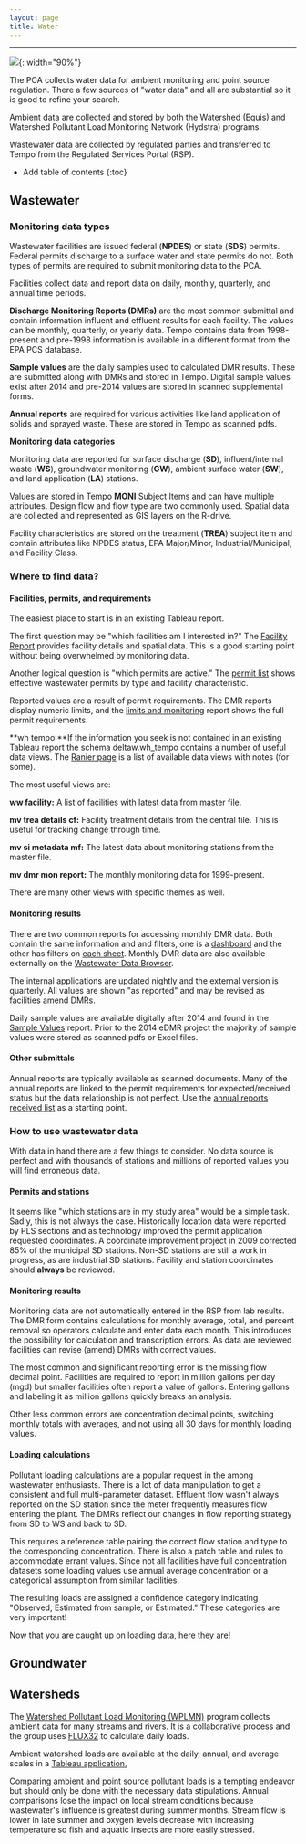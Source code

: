 ```yaml
---
layout: page
title: Water
---
```


---

![](https://c1.staticflickr.com/1/600/23162395351_fbd8d6a019_h.jpg){: width="90%"}


The PCA collects water data for ambient monitoring and point source regulation.  There a few sources of "water data" and all are substantial so it is good to refine your search.  

Ambient data are collected and stored by both the Watershed (Equis) and Watershed Pollutant Load Monitoring Network (Hydstra) programs.    

Wastewater data are collected by regulated parties and transferred to Tempo from the Regulated Services Portal (RSP).

* Add table of contents
{:toc}


## Wastewater

### **Monitoring data types**

Wastewater facilities are issued federal (**NPDES**) or state (**SDS**) permits.  Federal permits discharge to a surface water and state permits do not.  Both types of permits are required to submit monitoring data to the PCA.   

Facilities collect data and report data on daily, monthly, quarterly, and annual time periods.    

**Discharge Monitoring Reports (DMRs)** are the most common submittal and contain information influent and effluent results for each facility. The values can be monthly, quarterly, or yearly data.  Tempo contains data from 1998-present and pre-1998 information is available in a different format from the EPA PCS database.    

**Sample values** are the daily samples used to calculated DMR results.  These are submitted along with DMRs and stored in Tempo.  Digital sample values exist after 2014 and pre-2014 values are stored in scanned supplemental forms.    

**Annual reports** are required for various activities like land application of solids and sprayed waste.  These are stored in Tempo as scanned pdfs.


**Monitoring data categories**

Monitoring data are reported for surface discharge (**SD**), influent/internal waste (**WS**), groundwater monitoring (**GW**), ambient surface water (**SW**), and land application (**LA**) stations.    

Values are stored in Tempo **MONI** Subject Items and can have multiple attributes. Design flow and flow type are two commonly used.  Spatial data are collected and represented as GIS layers on the R-drive.    

Facility characteristics are stored on the treatment (**TREA**) subject item and contain attributes like NPDES status, EPA Major/Minor, Industrial/Municipal, and Facility Class.

### **Where to find data?**   
#### Facilities, permits, and requirements
The easiest place to start is in an existing Tableau report.

The first question may be "which facilities am I interested in?"  The [Facility Report](http://tableau/#/views/FacilityReport/Facandstndshbrd?:iid=4) provides facility details and spatial data.  This is a good starting point without being overwhelmed by monitoring data.   

Another logical question is "which permits are active."  The [permit list](http://tableau/#/views/Permitlist/Permitlist?:iid=4) shows effective wastewater permits by type and facility characteristic.

Reported values are a result of permit requirements.  The DMR reports display numeric limits, and the [limits and monitoring](http://tableau/#/views/wwpermitphaselimitsandmonitoring/Limitsandmonitoringwithphases) report shows the full permit requirements. 

**wh tempo:**If the information you seek is not contained in an existing Tableau report the schema deltaw.wh_tempo contains a number of useful data views.  The [Ranier page](https://rainier.pca.state.mn.us/documentation/DataDictionary/DELTAW/WH_TEMPO/tables.html) is a list of available data views with notes (for some).  

The most useful views are:

**ww facility:** A list of facilities with latest data from master file.

**mv trea details cf:** Facility treatment details from the central file.  This is useful for tracking change through time.

**mv si metadata mf:** The latest data about monitoring stations from the master file.

**mv dmr mon report:** The monthly monitoring data for 1999-present.

There are many other views with specific themes as well.



#### Monitoring results
There are two common reports for accessing monthly DMR data. Both contain the same information and and filters, one is a [dashboard](http://tableau/#/views/dmr_multiple_facility/FrontPage?:iid=2) and the other has filters on [each sheet](http://tableau/#/views/ww_standard_dmr_reports/DMRSummary_1).  Monthly DMR data are also available externally on the [Wastewater Data Browser](https://www.pca.state.mn.us/data/wastewater-data-browser).   

The internal applications are updated nightly and the external version is quarterly.  All values are shown "as reported" and may be revised as facilities amend DMRs.   

Daily sample values are available digitally after 2014 and found in the [Sample Values](http://tableau/#/views/dmr_sample_values/dailyDMRvalues) report.  Prior to the 2014 eDMR project the majority of sample values were stored as scanned pdfs or Excel files.    

#### Other submittals    
Annual reports are typically available as scanned documents.  Many of the annual reports are linked to the permit requirements for expected/received status but the data relationship is not perfect.  Use the [annual reports received list](http://tableau/#/views/AnnualReportsReceived/Annualreportsreceived?:iid=5) as a starting point.

### How to use wastewater data    
With data in hand there are a few things to consider.  No data source is perfect and with thousands of stations and millions of reported values you will find erroneous data.    

#### Permits and stations
It seems like "which stations are in my study area" would be a simple task.  Sadly, this is not always the case.  Historically location data were reported by PLS sections and as technology improved the permit application requested coordinates.  A coordinate improvement project in 2009 corrected 85% of the municipal SD stations.  Non-SD stations are still a work in progress, as are industrial SD stations.  Facility and station coordinates should **always** be reviewed.

#### Monitoring results    
Monitoring data are not automatically entered in the RSP from lab results.  The DMR form contains calculations for monthly average, total, and percent removal so operators calculate and enter data each month.  This introduces the possibility for calculation and transcription errors.  As data are reviewed facilities can revise (amend) DMRs with correct values.    

The most common and significant reporting error is the missing flow decimal point.  Facilities are required to report in million gallons per day (mgd) but smaller facilities often report a value of gallons.  Entering gallons and labeling it as million gallons quickly breaks an analysis.    

Other less common errors are concentration decimal points, switching monthly totals with averages, and not using all 30 days for monthly loading values.    
#### Loading calculations    
Pollutant loading calculations are a popular request in the among wastewater enthusiasts.  There is a lot of data manipulation to get a consistent and full multi-parameter dataset.  Effluent flow wasn't always reported on the SD station since the meter frequently measures flow entering the plant.  The DMRs reflect our changes in flow reporting strategy from SD to WS and back to SD.   

This requires a reference table pairing the correct flow station and type to the corresponding concentration.  There is also a patch table and rules to accommodate errant values.  Since not all facilities have full concentration datasets some loading values use annual average concentration or a categorical assumption from similar facilities.    

The resulting loads are assigned a confidence category indicating "Observed, Estimated from sample, or Estimated."  These categories are very important!

Now that you are caught up on loading data, [here they are!](http://tableau/#/views/Wastewaterpollutantloads/Introduction?:iid=1) 

## Groundwater


## Watersheds    
The [Watershed Pollutant Load Monitoring (WPLMN)](https://www.pca.state.mn.us/wplmn/overview) program collects ambient data for many streams and rivers.  It is a collaborative process and the group uses [FLUX32](https://www.pca.state.mn.us/wplmn/flux32) to calculate daily loads.    

Ambient watershed loads are available at the daily, annual, and average scales in a [Tableau application.](https://www.pca.state.mn.us/wplmn/data-viewer)    

Comparing ambient and point source pollutant loads is a tempting endeavor but should only be done with the necessary data stipulations.  Annual comparisons lose the impact on local stream conditions because wastewater's influence is greatest during summer months.  Stream flow is lower in late summer and oxygen levels decrease with increasing temperature so fish and aquatic insects are more easily stressed.
